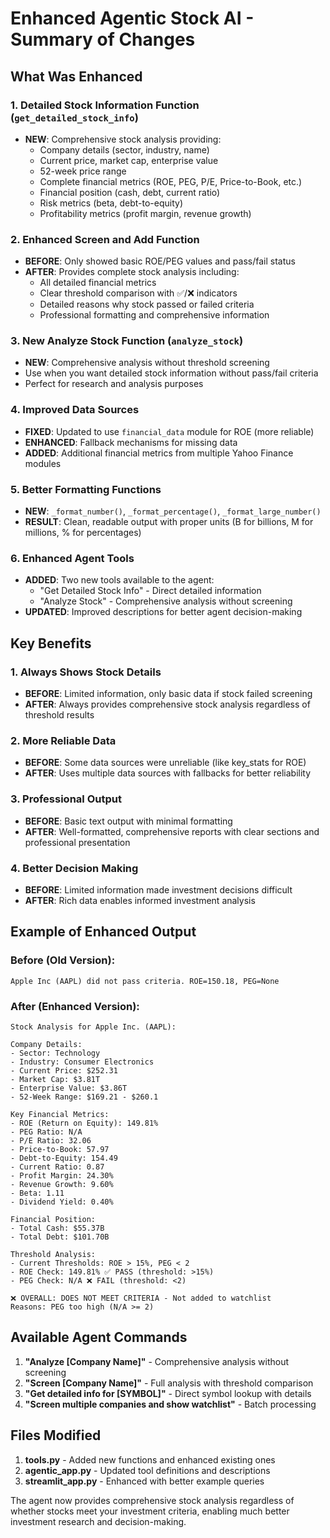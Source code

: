 # Enhanced Agentic Stock AI - Summary of Changes

## What Was Enhanced

### 1. Detailed Stock Information Function (`get_detailed_stock_info`)
- **NEW**: Comprehensive stock analysis providing:
  - Company details (sector, industry, name)
  - Current price, market cap, enterprise value
  - 52-week price range
  - Complete financial metrics (ROE, PEG, P/E, Price-to-Book, etc.)
  - Financial position (cash, debt, current ratio)
  - Risk metrics (beta, debt-to-equity)
  - Profitability metrics (profit margin, revenue growth)

### 2. Enhanced Screen and Add Function
- **BEFORE**: Only showed basic ROE/PEG values and pass/fail status
- **AFTER**: Provides complete stock analysis including:
  - All detailed financial metrics
  - Clear threshold comparison with ✅/❌ indicators
  - Detailed reasons why stock passed or failed criteria
  - Professional formatting and comprehensive information

### 3. New Analyze Stock Function (`analyze_stock`)
- **NEW**: Comprehensive analysis without threshold screening
- Use when you want detailed stock information without pass/fail criteria
- Perfect for research and analysis purposes

### 4. Improved Data Sources
- **FIXED**: Updated to use `financial_data` module for ROE (more reliable)
- **ENHANCED**: Fallback mechanisms for missing data
- **ADDED**: Additional financial metrics from multiple Yahoo Finance modules

### 5. Better Formatting Functions
- **NEW**: `_format_number()`, `_format_percentage()`, `_format_large_number()`
- **RESULT**: Clean, readable output with proper units (B for billions, M for millions, % for percentages)

### 6. Enhanced Agent Tools
- **ADDED**: Two new tools available to the agent:
  - "Get Detailed Stock Info" - Direct detailed information
  - "Analyze Stock" - Comprehensive analysis without screening
- **UPDATED**: Improved descriptions for better agent decision-making

## Key Benefits

### 1. Always Shows Stock Details
- **BEFORE**: Limited information, only basic data if stock failed screening
- **AFTER**: Always provides comprehensive stock analysis regardless of threshold results

### 2. More Reliable Data
- **BEFORE**: Some data sources were unreliable (like key_stats for ROE)
- **AFTER**: Uses multiple data sources with fallbacks for better reliability

### 3. Professional Output
- **BEFORE**: Basic text output with minimal formatting
- **AFTER**: Well-formatted, comprehensive reports with clear sections and professional presentation

### 4. Better Decision Making
- **BEFORE**: Limited information made investment decisions difficult
- **AFTER**: Rich data enables informed investment analysis

## Example of Enhanced Output

### Before (Old Version):
```
Apple Inc (AAPL) did not pass criteria. ROE=150.18, PEG=None
```

### After (Enhanced Version):
```
Stock Analysis for Apple Inc. (AAPL):

Company Details:
- Sector: Technology
- Industry: Consumer Electronics
- Current Price: $252.31
- Market Cap: $3.81T
- Enterprise Value: $3.86T
- 52-Week Range: $169.21 - $260.1

Key Financial Metrics:
- ROE (Return on Equity): 149.81%
- PEG Ratio: N/A
- P/E Ratio: 32.06
- Price-to-Book: 57.97
- Debt-to-Equity: 154.49
- Current Ratio: 0.87
- Profit Margin: 24.30%
- Revenue Growth: 9.60%
- Beta: 1.11
- Dividend Yield: 0.40%

Financial Position:
- Total Cash: $55.37B
- Total Debt: $101.70B

Threshold Analysis:
- Current Thresholds: ROE > 15%, PEG < 2
- ROE Check: 149.81% ✅ PASS (threshold: >15%)
- PEG Check: N/A ❌ FAIL (threshold: <2)

❌ OVERALL: DOES NOT MEET CRITERIA - Not added to watchlist
Reasons: PEG too high (N/A >= 2)
```

## Available Agent Commands

1. **"Analyze [Company Name]"** - Comprehensive analysis without screening
2. **"Screen [Company Name]"** - Full analysis with threshold comparison
3. **"Get detailed info for [SYMBOL]"** - Direct symbol lookup with details
4. **"Screen multiple companies and show watchlist"** - Batch processing

## Files Modified

1. **tools.py** - Added new functions and enhanced existing ones
2. **agentic_app.py** - Updated tool definitions and descriptions
3. **streamlit_app.py** - Enhanced with better example queries

The agent now provides comprehensive stock analysis regardless of whether stocks meet your investment criteria, enabling much better investment research and decision-making.